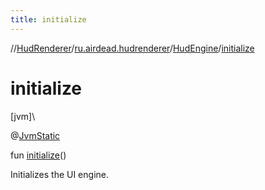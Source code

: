 ```yaml
---
title: initialize
---
```

//[HudRenderer](../../../index.html)/[ru.airdead.hudrenderer](../index.html)/[HudEngine](index.html)/[initialize](initialize.html)



# initialize



[jvm]\




@[JvmStatic](https://kotlinlang.org/api/latest/jvm/stdlib/kotlin.jvm/-jvm-static/index.html)



fun [initialize](initialize.html)()



Initializes the UI engine.




